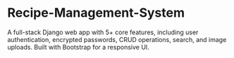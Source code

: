 # Recipe-Management-System
A full-stack Django web app with 5+ core features, including user authentication, encrypted passwords, CRUD operations, search, and image uploads. Built with Bootstrap for a responsive UI.
